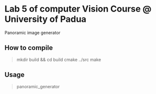 # Lab 5 of computer Vision Course @ University of Padua
Panoramic image generator
## How to compile
>mkdir build && cd build 
>cmake ../src 
>make 

## Usage
>panoramic_generator <path> <pattern> <fov>
